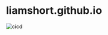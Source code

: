 # liamshort.github.io

![cicd](https://github.com/liamshort/liamshort.github.io/actions/workflows/main.workflow.yml/badge.svg)
